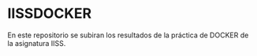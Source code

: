 # IISSDOCKER
En este repositorio se subiran los resultados de la práctica de DOCKER de la asignatura IISS.
